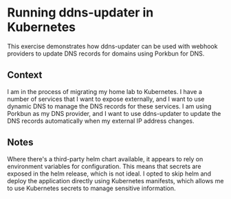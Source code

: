 # Running ddns-updater in Kubernetes

This exercise demonstrates how ddns-updater can be used with webhook
providers to update DNS records for domains using Porkbun for DNS.

## Context

I am in the process of migrating my home lab to Kubernetes. I have a
number of services that I want to expose externally, and I want to use
dynamic DNS to manage the DNS records for these services. I am using
Porkbun as my DNS provider, and I want to use ddns-updater to update
the DNS records automatically when my external IP address changes.

## Notes

Where there's a third-party helm chart available, it appears to rely on
environment variables for configuration. This means that secrets are
exposed in the helm release, which is not ideal. I opted to skip helm
and deploy the application directly using Kubernetes manifests, which
allows me to use Kubernetes secrets to manage sensitive information.
